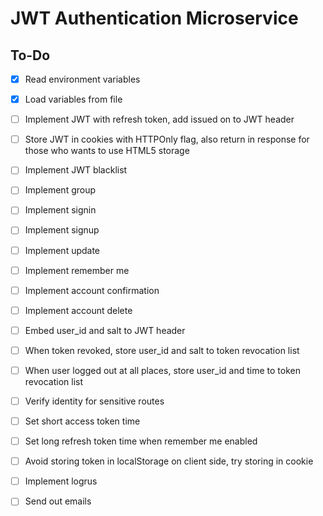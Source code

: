 # JWT Authentication Microservice

## To-Do

* [x] Read environment variables
* [x] Load variables from file
* [ ] Implement JWT with refresh token, add issued on to JWT header
* [ ] Store JWT in cookies with HTTPOnly flag, also return in response for those who wants to use HTML5 storage
* [ ] Implement JWT blacklist
* [ ] Implement group
* [ ] Implement signin
* [ ] Implement signup
* [ ] Implement update
* [ ] Implement remember me
* [ ] Implement account confirmation
* [ ] Implement account delete

* [ ] Embed user_id and salt to JWT header
* [ ] When token revoked, store user_id and salt to token revocation list
* [ ] When user logged out at all places, store user_id and time to token revocation list
* [ ] Verify identity for sensitive routes
* [ ] Set short access token time
* [ ] Set long refresh token time when remember me enabled
* [ ] Avoid storing token in localStorage on client side, try storing in cookie

* [ ] Implement logrus
* [ ] Send out emails
